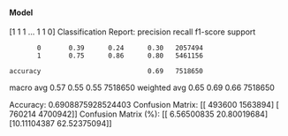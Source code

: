 #### Model
[1 1 1 ... 1 1 0]
Classification Report:
              precision    recall  f1-score   support

           0       0.39      0.24      0.30   2057494
           1       0.75      0.86      0.80   5461156

    accuracy                           0.69   7518650
   macro avg       0.57      0.55      0.55   7518650
weighted avg       0.65      0.69      0.66   7518650

Accuracy: 0.6908875928524403
Confusion Matrix:
[[ 493600 1563894]
 [ 760214 4700942]]
Confusion Matrix (%):
[[ 6.56500835 20.80019684]
 [10.11104387 62.52375094]]
